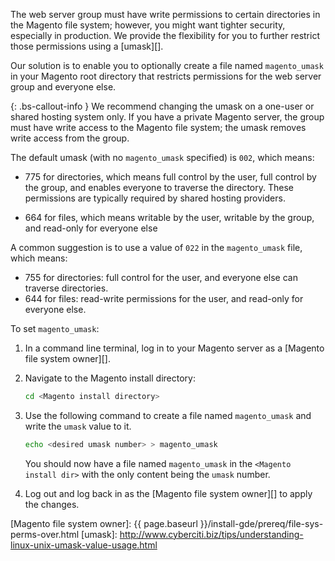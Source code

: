 The web server group must have write permissions to certain directories in the Magento file system; however, you might want tighter security, especially in production. We provide the flexibility for you to further restrict those permissions using a [umask][].

Our solution is to enable you to optionally create a file named `magento_umask` in your Magento root directory that restricts permissions for the web server group and everyone else.

{: .bs-callout-info }
We recommend changing the umask on a one-user or shared hosting system only. If you have a private Magento server, the group must have write access to the Magento file system; the umask removes write access from the group.

The default umask (with no `magento_umask` specified) is `002`, which means:

* 775 for directories, which means full control by the user, full control by the group, and enables everyone to traverse the directory. These permissions are typically required by shared hosting providers.

* 664 for files, which means writable by the user, writable by the group, and read-only for everyone else

A common suggestion is to use a value of `022` in the `magento_umask` file, which means:

* 755 for directories: full control for the user, and everyone else can traverse directories.
* 644 for files: read-write permissions for the user, and read-only for everyone else.

To set `magento_umask`:

1. In a command line terminal, log in to your Magento server as a [Magento file system owner][].
1. Navigate to the Magento install directory:

   ```bash
   cd <Magento install directory>
   ```

1. Use the following command to create a file named `magento_umask` and write the `umask` value to it.

   ```bash
   echo <desired umask number> > magento_umask
   ```

   You should now have a file named `magento_umask` in the `<Magento install dir>` with the only content being the `umask` number.

1. Log out and log back in as the [Magento file system owner][] to apply the changes.

<!-- Link Definitions -->

[Magento file system owner]: {{ page.baseurl }}/install-gde/prereq/file-sys-perms-over.html
[umask]: http://www.cyberciti.biz/tips/understanding-linux-unix-umask-value-usage.html
